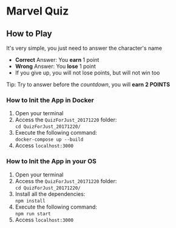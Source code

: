 # Marvel Quiz

## How to Play

It's very simple, you just need to answer the character's name

- **Correct** Answer: You **earn** 1 point
- **Wrong** Answer: You **lose** 1 point
- If you give up, you will not lose points, but will not win too

Tip: Try to answer before the _countdown_, you will **earn** **2 POINTS**

### How to Init the App in Docker

1. Open your terminal
2. Access the `QuizForJust_20171220` folder:  
`cd QuizForJust_20171220/`
3. Execute the following command:  
`docker-compose up --build`  
4. Access `localhost:3000`

### How to Init the App in your OS 

1. Open your terminal
2. Access the `QuizForJust_20171220` folder:  
`cd QuizForJust_20171220/`
3. Install all the dependencies:  
`npm install`
4. Execute the following command:  
`npm run start`  
5. Access `localhost:3000`

